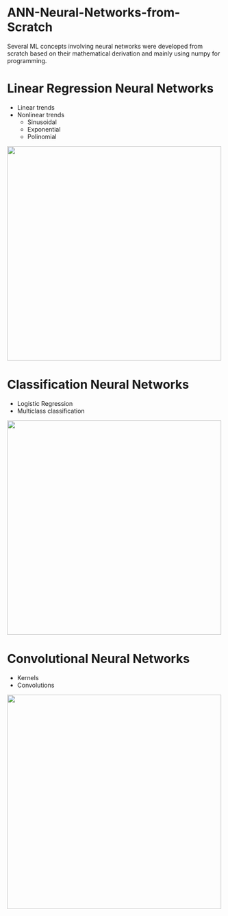 # ANN-Neural-Networks-from-Scratch

Several ML concepts involving neural networks were developed from scratch based on their mathematical derivation and mainly using numpy for programming.





# Linear Regression Neural Networks 
* Linear trends
* Nonlinear trends
    * Sinusoidal
    * Exponential
    * Polinomial
<img src="https://github.com/grimloc-aduque/ANN-Neural-Networks-from-Scratch/blob/main/Images/polynomial_regression.png" style="width:500px;"/>

# Classification Neural Networks
* Logistic Regression
* Multiclass classification
<img src="https://github.com/grimloc-aduque/ANN-Neural-Networks-from-Scratch/blob/main/Deber02%20-%20Classification%20-%20Nonlinear%20Frontiers/ej04.png" style="width:500px;"/>
  
# Convolutional Neural Networks
* Kernels
* Convolutions
<img src="https://github.com/grimloc-aduque/ANN-Neural-Networks-from-Scratch/blob/main/Images/convolutions.png" style="width:500px;"/>
